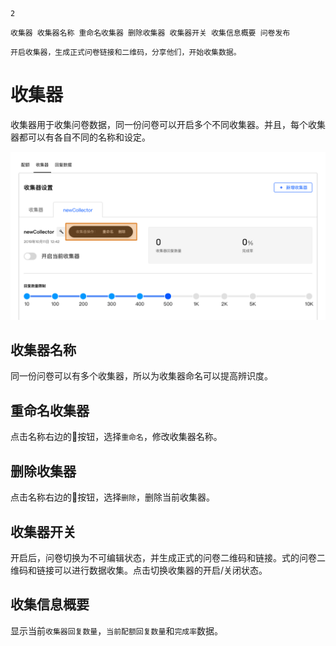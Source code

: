 ```index
2
```
```tag
收集器 收集器名称 重命名收集器 删除收集器 收集器开关 收集信息概要 问卷发布
```
```summary
开启收集器，生成正式问卷链接和二维码，分享他们，开始收集数据。
```
# 收集器
收集器用于收集问卷数据，同一份问卷可以开启多个不同收集器。并且，每个收集器都可以有各自不同的名称和设定。

<img src='../assets/surveyCollector/02Collector/collector.png'>

## 收集器名称
同一份问卷可以有多个收集器，所以为收集器命名可以提高辨识度。

## 重命名收集器
点击名称右边的🔧按钮，选择`重命名`，修改收集器名称。

## 删除收集器
点击名称右边的🔧按钮，选择`删除`，删除当前收集器。

## 收集器开关
开启后，问卷切换为不可编辑状态，并生成正式的问卷二维码和链接。式的问卷二维码和链接可以进行数据收集。点击切换收集器的开启/关闭状态。

## 收集信息概要
显示当前`收集器回复数量`，`当前配额回复数量`和`完成率`数据。